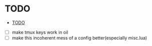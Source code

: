 
# TODO

<!--toc:start-->
- [TODO](#todo)
<!--toc:end-->

- [ ] make tmux keys work in oil
- [ ] make this incoherent mess of a config better(especially misc.lua)
